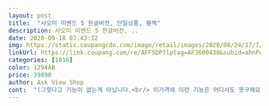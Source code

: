 ```yaml
---
layout: post 
title:  "샤오미 미밴드 5 한글버전, 단일상품, 블랙" 
description: 샤오미 미밴드 5 한글버전, ..
date: 2020-09-18 07:43:12 
img: https://static.coupangcdn.com/image/retail/images/2020/08/24/17/7/7b8681b4-2445-49b5-a977-42721f00a2dc.jpg 
linkUrl: https://link.coupang.com/re/AFFSDP?lptag=AF3600438&subid=ahnPublicAsk&pageKey=2004420920&itemId=3410527400&vendorItemId=71397123399&traceid=V0-113-d3bbdfdf5d0d9e18 
categories: [1016] 
color: 1294AB 
price: 39890 
author: Ask View Shop 
cont:  "(그렇다고 기능이 없는게 아닙니다.<br/> 이가격에 이런 기능은 어디서도 못구해요)<br/>(참고사진보면 더 자세하게 나와있습니다)<br/><br/> -(네이버 또는 유튜브에 미밴드5 정발 폰트패치 검색하시면 정보 있습니다.<br/> 관심있으신분들은 참고해주세요.<br/>)<br/><br/> -구글스토어에 가셔서 미밴드5 워치페이스 검색하셔서 따로 어플하나 사용하니 따로 많은 워치페이스 쓸수있어요.<br/> 참고하세요.<br/><br/><br/> -구매가격  39,900원<br/><br/> -국내 정발 제품임에도 불구하고, 해외직구버전과 크게 금액차이가 나지 않아 다행입니다.<br/><br/><br/> -그래도 제품이 가벼운편이고, 배송이 안전하게 되어서 다행이네요.<br/><br/><br/> -그럼에도 불구하고 한글폰트는 꽤나 작습니다.<br/><br/><br/> -기본적으로 화면이 작은 제품이다보니 어느정도 감안은 해야되지만,<br/><br/> -많은 분들이 꽤나 칭찬하는 부분이고, 장점으로 여겨졌던 부분이죠.<br/><br/><br/> -많은 장점과 단점은 다른분들이 친절히 정리를 잘해주셔서 전 비교적 간략히 상품평 남깁니다.<br/><br/><br/> -메탈 스트랩 구매해서 사용해보니 미밴드가 완전 다른 느낌나네요.<br/> 그때그때 옷 바꿔줄수 있는건 장점이네요.<br/><br/><br/> -사용조건에 따라 배터리는 쫌더 빨리 소모될수 있지만, 이정도면 충분히 만족스럽습니다.<br/><br/><br/> -아 미핏 어플에 생각보다 워치페이스가 많이 없어서 당황스러웠습니다.<br/><br/><br/> -역시나 믿고 주문하는 로켓배송입니다.<br/> GOOD<br/><br/> -완충작업( 에어캡, 뽁뽁이)은 없어서 살짝 아쉬웠습니다.<br/><br/><br/> -저도 꽤나 체감중입니다.<br/> 약 3일 사용중인데, 아직 배터리 70%정도 남아있습니다.<br/><br/><br/> -저뿐만 아니라, 많은분들이 폰트가 작은걸 체감하셨는지, 폰트를 키운 패치버전까지 만드시분도 계시네요.<br/><br/><br/> -정발버전 구입했음에도 불구하고, 처음 미밴드화면이 영어라 살짝 당황을... <br/>;;<br/><br/> -주문한 다음날 도착해버렸습니다.<br/><br/><br/> -폰트를 패치하니 그나마 볼만하네요.<br/><br/><br/> -핸드폰에서 미핏 어플을 깐다음, 한글을 선택해주어야 미밴드에서도 동기화되어 한글화가 됩니다.<br/><br/><br/> -혹시 저처럼 미밴드 사용자체가 처음이신분들은 참고해주세요.<br/><br/>1.<br/> 미밴드가 전화 및 문자등 알람을 진동으로 알려주어 무음<br/>1.<br/> 운동시간 칼로리 평균속도 평균 심박수등 운동한 내용을<br/>1.<br/>배송속도  .<br/> ★★★.<br/> ★.<br/> ★<br/>2.<br/> 1km씩 이동할때마다 진동이나 음성(텍스트 음성 변환 기<br/>2.<br/> 온도 풍속 자외선을 나타내주어서 야외 사이클 탈때 도움<br/>2.<br/>포장 및 배송상태  .<br/> ★★★.<br/> ★☆<br/>3.<br/> 미밴드 화면의 크기도 작고 사이클 운동 시 구독성이 떨어<br/>3.<br/> 충전방식이 자석으로 똑딱알아서 맞춰주어 편리합니다.<br/><br/>3.<br/>가격  .<br/> ★★★.<br/> ★.<br/> ★<br/>3는 밴드에서 빼서 유닛에 끼워 충전해야했는데<br/>3에 비해서 손목에 찼을 때 약간 무게감이 느껴집니다.<br/><br/>3은 한번 충전하면 아무리 못가도 보름은 갔으니, 5도 최소 그정도는 가겠죠.<br/><br/>3의 기능 중 가장 유용하게 사용하던 것이<br/>3의 밴드는 시간이 지나면 갈라져서 못쓰게 되는데<br/>4.<br/> 사이클을 타면서 손목을 들어올려 정보를 확인하고 싶은<br/>4.<br/> 수면체크, 음악컨트롤, 카메라 원격 촬영기능 쓸만합니다<br/>4.<br/>가독성  .<br/> ★.<br/> ★☆☆☆<br/>5.<br/> 1시간 넘는시간동안 20키로 이상을 탔는데 700칼로리가<br/>5.<br/>배터리  .<br/> ★★★.<br/> ★.<br/> ★<br/>5는 듣도보도못한 기능이 너무 많아 원래 쓰던 기능 중 얼마나 더 사용할까 하는 생각이 드네요.<br/><br/>5는 밴드를 제거하지도 않고 충전 유닛의 자석이 착!! 하고 달라붙어서 흔들어도 안떨어지는정도로 붙어있습니다.<br/><br/>5의 밴드도 그럴까봐 겁이 납니다.<br/><br/>6.<br/> 고도기능이 있는데 집에서 목적지까지 갔다가 같은코스로<br/>6.<br/>초기셋팅(한글화)  .<br/> ★★★☆☆<br/>7.<br/>기타후기 <br/>가 많아 감도로 설정하는게 나을 수 있음<br/>가격대비 부가기능 없이 기본기에 충실한 스마트워치를 원하시는 분<br/>고 있습니다 그리고 음성으로 설정을 하더라도 엄청 크게<br/>고민하고 계시다면... <br/><br/>고민할 시간에 그냥 지르세요.<br/><br/>그리고... <br/><br/>너무너무 좋아하네요.<br/> ㅋㅋㅋㅋㅋㅋ<br/>네... <br/> 저는 와잎에게 용돈을 타 쓰는 행복한 가장입니다.<br/> ㅠㅠ<br/>능 사용시)으로 알려주는데 개인적으로는 2<br/> -3분에 한번<br/>단점<br/>데 응답속도 보통으로 설정 했을때는 화면이 안켜지는 경우<br/>드디어 용돈이 통장에 꽂히는 15일절을 맞아<br/>로 나온다<br/>로켓와우도 아니고 그냥 로켓배송인데!!!<br/>많은 분들이 자세한 후기를 올려놓으셔서<br/>모드를 주로 하는 사람으로서모르고 지나치는 일이 줄어들<br/>미리 여분의 밴드를 두세개 사야할것 같습니다.<br/><br/>미밴드3과 5 비교 위주로 후기 쓰겠습니다.<br/><br/>미밴드5 한글 정품이 풀린걸 알았지만 군침만 삼키고 있었는데<br/>미밴드5를 쿠팡에서 질렀습니다.<br/><br/>밝기도 이정도면 괜찮습니다만 노안이 슬슬 오는 40대라<br/>밴드 재질이 약간 바뀐듯 합니다.<br/> 약간 까끌거린달까요... <br/><br/>분명히 오늘 아침7시에 입금했는데!!<br/>불편했던 충전법이 완전 편해졌어요.<br/><br/>비교적 평지의 길인데도 어떤때는 <br/> -1600m 나 2000m<br/>사이클 운동 시 느낀점<br/>스마트워치에 처음 입문해보고 싶은 분<br/>스피커를 켜지 않는이상 음성이 잘 안들림<br/>씩 진동이나 영어음성이 울려 매우 거슬리나 무시하고 타<br/>아마 네오디뮴 자석을 쓴듯 합니다.<br/><br/>아예 핸드폰에 연동이 되는데 그것을 보는게 훨신 나음<br/>아이폰 이모티콘을 인식하지 못하여 물음표로 나옵니다<br/>아직은 글씨를 보는데 무리가 없지만 조금 지나면 힘들어지지않을까 하는 생각을 하게 만드는 폰트네요.<br/><br/>애플워치를 사도 된다고 와잎에게 허락을 받았었지만 기본기만 쓰는데 무슨 그런 비싼걸 사나 싶어서 미밴드를 구입하게 된 이유도 있습니다.<br/><br/>액정이 컬러라 보기에 좋습니다.<br/><br/>어차피 사용하실건데, 사용하는 시간이 줄어드는겁니다.<br/><br/>었다<br/>왜 저녁 6시에 현관문 앞에 있다고 문자가 오는거죠!!!!<br/>용돈날이 매달 15일이라<br/>이 물건은 정말 대륙의 최대 실수입니다.<br/><br/>이건 인터넷을 뒤지면 폰트변경법이 있다니 참고하세요.<br/><br/>이된다.<br/><br/>이런분들께 매우 추천합니다.<br/><br/>이맛에 쿠팡 씁니다.<br/><br/>장점<br/>재미삼아 갖고 노는데는 좋겠네요.<br/><br/>저는 간단히 후기 올리겠습니다.<br/><br/>전화나 메시지 수신여부와 날씨, 만보계 등등의 기본기능이었는데<br/>제가 쓰던 미밴드3는<br/>져 야간에 자전거 타면서 스크롤을 올리는거 자체가 힘들어<br/>지도로 속도별로 잘 요약해서 보여줍니다.<br/><br/>집으로 달렸는데 고도가 데칼코마니 처럼 나오지 않고<br/>초딩 1학년인 제 첫째딸이 가져갔습니다.<br/><br/>충전 중 떨어지는 불상사는 없을것 같습니다.<br/><br/>컬러에다 부가기능이 많아져서 아무래도 배터리가 3에 비해 많이 닳으리라 예상이 됩니다.<br/><br/>쿠팡 로켓배송은 진심 미쳤습니다!!!!!<br/>하지만 조금 지나면 늘 그랬듯이 안찬듯한 느낌이 듭니다.<br/><br/>훌쩍 넘게 소모가 되었다는데 과연.<br/>.<br/>? 의심스럽다<br/>" 
---
```

